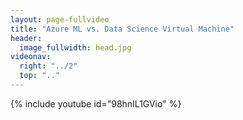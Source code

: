 ```yaml
---
layout: page-fullvideo
title: "Azure ML vs. Data Science Virtual Machine"
header:
  image_fullwidth: head.jpg
videonav:
  right: "../2"
  top: ".."
---
```


{% include youtube id="98hnIL1GVio" %}
